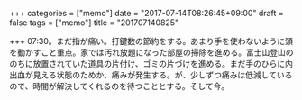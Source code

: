 +++
categories = ["memo"]
date = "2017-07-14T08:26:45+09:00"
draft = false
tags = ["memo"]
title = "201707140825"

+++
07:30。まだ指が痛い。打鍵数の節約をする。あまり手を使わないように頭を動かすこと重点。家では汚れ放題になった部屋の掃除を進める。富士山登山ののちに放置されていた道具の片付け、ゴミの片づけを進める。まだ手のひらに内出血が見える状態のためか、痛みが発生する。が、少しずつ痛みは低減しているので、時間が解決してくれるのを待つこととする。そして今。
